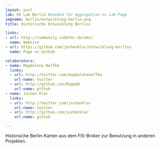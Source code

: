 ```yaml
---
layout: post
lab: OK Lab Berlin #needed for Aggregation on Lab-Page
imgname: berlin/entwicklung-berlin.png
title: Historische Entwicklung Berlins

links: 
- url: http://community.codefor.de/wms/
  name: Website
- url: https://github.com/jochenklar/entwicklung-berlins
  name: Page on Github

colaborators:
- name: Magdalena Noffke
  links:
  - url: http://twitter.com/magdalenanoffke
    url-name: twitter
  - url: http://github.com/MagdaN
    url-name: github
- name: Jochen Klar
  links:
  - url: http://twitter.com/jochenklar
    url-name: twitter
  - url: http://github.com/jochenklar
    url-name: github

---
```


Historsiche Berlin-Karten aus dem FIS-Broker zur Benutzung in anderen Projekten. 